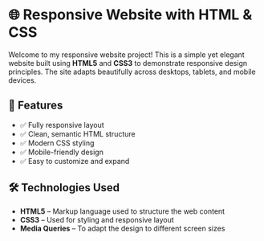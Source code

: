 # 🌐 Responsive Website with HTML & CSS

Welcome to my responsive website project! This is a simple yet elegant website built using **HTML5** and **CSS3** to demonstrate responsive design principles. The site adapts beautifully across desktops, tablets, and mobile devices.

## 🚀 Features

- ✅ Fully responsive layout
- ✅ Clean, semantic HTML structure
- ✅ Modern CSS styling
- ✅ Mobile-friendly design
- ✅ Easy to customize and expand

## 🛠️ Technologies Used

- **HTML5** – Markup language used to structure the web content
- **CSS3** – Used for styling and responsive layout
- **Media Queries** – To adapt the design to different screen sizes

